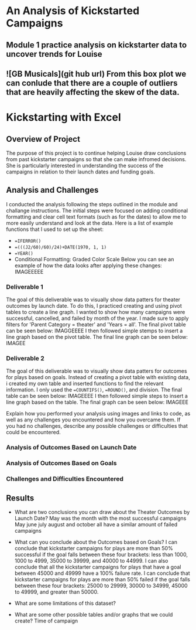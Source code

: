# An Analysis of Kickstarted Campaigns
## Module 1 practice analysis on kickstarter data to uncover trends for Louise
![GB Musicals](git hub url)
From this box plot we can conlude that there are a couple of outliers that are heavily affecting the skew of the data. 
----------
# Kickstarting with Excel

## Overview of Project 
The purpose of this project is to continue helping Louise draw conclusions from past kickstarter campaigns so that she can make infromed decisions. She is particularly interested in understanding the success of the campaigns in relation to their launch dates and funding goals. 

## Analysis and Challenges 
I conducted the analysis following the steps outlined in the module and challange instructions. The initial steps were focused on adding conditional formatting and clear cell text formats (such as for the dates) to allow me to more easily understand and look at the data. Here is a list of example functions that I used to set up the sheet: 
- `=IFERROR()`
- `=(((J2/60)/60)/24)+DATE(1970, 1, 1)`
- `=YEAR()`
- Conditional Formatting: Graded Color Scale 
 Below you can see an example of how the data looks after applying these changes: 
IMAGEEEEE
### Deliverable 1 
The goal of this deliverable was to visually show data patters for theater outcomes by launch date. To do this, I practiced creating and using pivot tables to create a line graph. I wanted to show how many campaigns were successful, cancelled, and failed by month of the year. I made sure to apply filters for 'Parent Category = theater' and 'Years = all'. The final pivot table can be seen below: 
IMAGGEEEE
I then followed simple stemps to insert a line graph based on the pivot table. The final line graph can be seen below: 
IMAGEE
### Deliverable 2
The goal of this deliverable was to visually show data patters for outcomes for plays based on goals. Instead of creating a pivot table with existing data, i created my own table and inserted functions to find the relevant information. I only used the `=COUNTIFS()`, `=ROUND()`, and division. The final table can be seen below:
IMAGEEEE
I then followed simple steps to insert a line graph based on the table. The final graph can be seen below: 
IMAGEEE

Explain how you performed your analysis using images and links to code, as well as any challenges you encountered and how you overcame them. If you had no challenges, describe any possible challenges or difficulties that could be encountered.

### Analysis of Outcomes Based on Launch Date

### Analysis of Outcomes Based on Goals

### Challenges and Difficulties Encountered

## Results

- What are two conclusions you can draw about the Theater Outcomes by Launch Date?
May was the month with the most successful campaigns
May june july august and october all have a similar amount of failed campaigns 

- What can you conclude about the Outcomes based on Goals?
I can conclude that kickstarter campaigns for plays are more than 50% successful if the goal falls between these four brackets: less than 1000, 1000 to 4999, 35000 to 39999, and 40000 to 44999. 
I can also conclude that all the kickstarter campaigns for plays that have a goal between 45000 and 49999 have a 100% failure rate. 
I can conclude that kickstarter campaigns for plays are more than 50% failed if the goal falls between these four brackets: 25000 to 29999, 30000 to 34999, 45000 to 49999, and greater than 50000. 

- What are some limitations of this dataset?


- What are some other possible tables and/or graphs that we could create?
Time of campaign 
